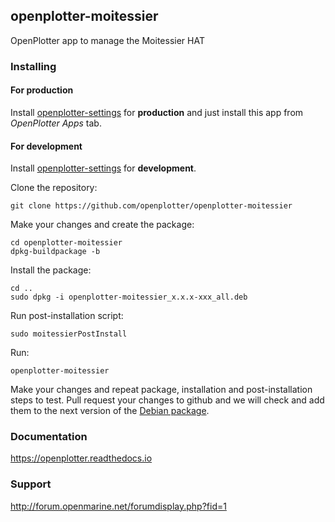 ## openplotter-moitessier

OpenPlotter app to manage the Moitessier HAT

### Installing

#### For production

Install [openplotter-settings](https://github.com/openplotter/openplotter-settings) for **production** and just install this app from *OpenPlotter Apps* tab.

#### For development

Install [openplotter-settings](https://github.com/openplotter/openplotter-settings) for **development**.

Clone the repository:

`git clone https://github.com/openplotter/openplotter-moitessier`

Make your changes and create the package:

```
cd openplotter-moitessier
dpkg-buildpackage -b
```

Install the package:

```
cd ..
sudo dpkg -i openplotter-moitessier_x.x.x-xxx_all.deb
```

Run post-installation script:

`sudo moitessierPostInstall`

Run:

`openplotter-moitessier`

Make your changes and repeat package, installation and post-installation steps to test. Pull request your changes to github and we will check and add them to the next version of the [Debian package](https://cloudsmith.io/~openplotter/repos/openplotter/packages/).

### Documentation

https://openplotter.readthedocs.io

### Support

http://forum.openmarine.net/forumdisplay.php?fid=1
